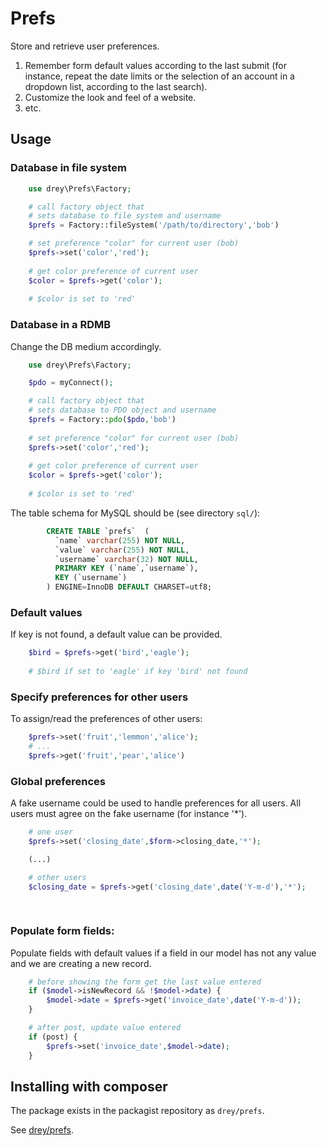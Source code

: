 # Prefs

Store and retrieve user preferences.

1. Remember form default values according
to the last submit (for instance, repeat the date limits
or the selection of an account in a dropdown 
list, according to the last search).
1. Customize the look and
feel of a website. 
1. etc.


## Usage

### Database in file system

```php
    use drey\Prefs\Factory;

    # call factory object that
    # sets database to file system and username
    $prefs = Factory::fileSystem('/path/to/directory','bob') 

    # set preference "color" for current user (bob)
    $prefs->set('color','red');
    
    # get color preference of current user
    $color = $prefs->get('color');
    
    # $color is set to 'red'
```

### Database in a RDMB

Change the DB medium accordingly.

```php
    use drey\Prefs\Factory;

    $pdo = myConnect();

    # call factory object that
    # sets database to PDO object and username
    $prefs = Factory::pdo($pdo,'bob') 
 
    # set preference "color" for current user (bob)
    $prefs->set('color','red');
    
    # get color preference of current user
    $color = $prefs->get('color');
    
    # $color is set to 'red'
```

The table schema for MySQL should be (see directory `sql/`):

```sql
        CREATE TABLE `prefs`  (
          `name` varchar(255) NOT NULL,
          `value` varchar(255) NOT NULL,
          `username` varchar(32) NOT NULL,
          PRIMARY KEY (`name`,`username`),
          KEY (`username`)
        ) ENGINE=InnoDB DEFAULT CHARSET=utf8;
```

### Default values

If key is not found, a default value can be provided.

```php
    $bird = $prefs->get('bird','eagle');
    
    # $bird if set to 'eagle' if key 'bird' not found
```

### Specify preferences for other users

To assign/read the preferences of other users:

```php
    $prefs->set('fruit','lemmon','alice');
    # ...
    $prefs->get('fruit','pear','alice')
```

### Global preferences

A fake username could be used to handle preferences for all users. All
users must agree on the fake username (for instance '*').

```php
    # one user
    $prefs->set('closing_date',$form->closing_date,'*');

    (...)

    # other users
    $closing_date = $prefs->get('closing_date',date('Y-m-d'),'*');
   
 
```

### Populate form fields:

Populate fields with default values if a field in our
model has not any value and we are creating a new record.


```php
    # before showing the form get the last value entered
    if ($model->isNewRecord && !$model->date) {
        $model->date = $prefs->get('invoice_date',date('Y-m-d'));
    }

    # after post, update value entered
    if (post) {
        $prefs->set('invoice_date',$model->date);
    }
```


## Installing with composer


The package exists in the packagist repository as `drey/prefs`.

See [drey/prefs](https://packagist.org/packages/drey/prefs).




